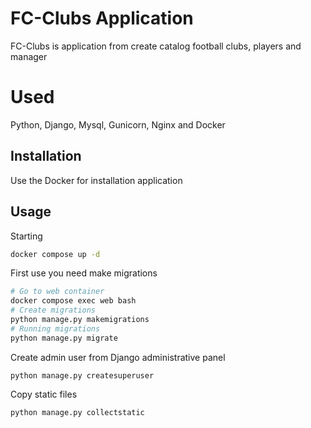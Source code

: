 # FC-Clubs Application
FC-Clubs is application from create catalog football clubs, players and manager

# Used
Python, Django, Mysql, Gunicorn, Nginx and Docker 

## Installation
Use the Docker for installation application

## Usage
Starting
```bash
docker compose up -d
```
First use you need make migrations
```bash
# Go to web container
docker compose exec web bash
# Create migrations
python manage.py makemigrations
# Running migrations
python manage.py migrate
```
Create admin user from Django administrative panel
```aiignore
python manage.py createsuperuser
```
Copy static files
```aiignore
python manage.py collectstatic
```